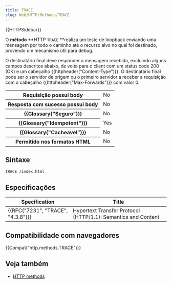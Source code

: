 ```yaml
---
title: TRACE
slug: Web/HTTP/Methods/TRACE
---
```

{{HTTPSidebar}}

O **método** **HTTP `TRACE` **realiza um teste de loopback enviando uma mensagem por todo o caminho até o recurso alvo no qual foi destinado, provendo um mecanismo útil para debug.

O destinatário final deve responder a mensagem recebida, excluindo alguns campos descritos abaixo, de volta para o client com um status code 200 (OK) e um cabeçalho {{httpheader("Content-Type")}}. O destinatário final pode ser o servidor de origem ou o primeiro servidor a receber a requisição com o cabeçalho {{httpheader("Max-Forwards")}} com valor 0.

<table class="properties">
  <tbody>
    <tr>
      <th scope="row">Requisição possui body</th>
      <td>No</td>
    </tr>
    <tr>
      <th scope="row">Resposta com sucesso possui body</th>
      <td>No</td>
    </tr>
    <tr>
      <th scope="row">{{Glossary("Seguro")}}</th>
      <td>No</td>
    </tr>
    <tr>
      <th scope="row">{{Glossary("Idempotent")}}</th>
      <td>Yes</td>
    </tr>
    <tr>
      <th scope="row">{{Glossary("Cacheavel")}}</th>
      <td>No</td>
    </tr>
    <tr>
      <th scope="row">Permitido nos formatos HTML</th>
      <td>No</td>
    </tr>
  </tbody>
</table>

## Sintaxe

```
TRACE /index.html
```

## Especificações

| Specification                                | Title                                                         |
| -------------------------------------------- | ------------------------------------------------------------- |
| {{RFC("7231", "TRACE", "4.3.8")}} | Hypertext Transfer Protocol (HTTP/1.1): Semantics and Content |

## Compatibilidade com navegadores

{{Compat("http.methods.TRACE")}}

## Veja também

- [HTTP methods](/pt-BR/docs/Web/HTTP/Methods)
